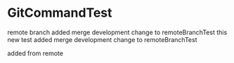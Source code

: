 # GitCommandTest

remote branch added
merge development change to remoteBranchTest 
this new test added 
merge development change to remoteBranchTest

added from remote
